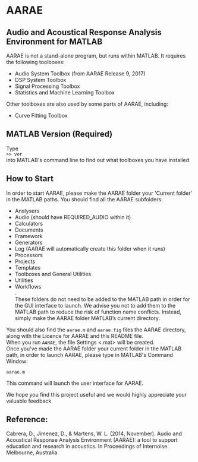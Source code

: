# AARAE
## Audio and Acoustical Response Analysis Environment for MATLAB

AARAE is not a stand-alone program, but runs within MATLAB. It requires the following toolboxes:  
- Audio System Toolbox (from AARAE Release 9, 2017)  
- DSP System Toolbox  
- Signal Processing Toolbox  
- Statistics and Machine Learning Toolbox  

Other toolboxes are also used by some parts of AARAE, including:
- Curve Fitting Toolbox  

## MATLAB Version (Required)
Type  
` >> ver  `   
into MATLAB's command line to find out what toolboxes you have installed  

## How to Start
In order to start AARAE, please make the AARAE folder your 'Current folder' in the MATLAB paths. You should find all the AARAE subfolders:  
- Analysers  
- Audio (should have REQUIRED_AUDIO within it)  
- Calculators  
- Documents  
- Framework  
- Generators  
- Log (AARAE will automatically create this folder when it runs)  
- Processors  
- Projects  
- Templates  
- Toolboxes and General Utilities  
- Utilities  
- Workflows  
.  
These folders do not need to be added to the MATLAB path in order for the GUI interface to launch. We advise you not to add them to the MATLAB path to reduce the risk of function name conflicts. Instead, simply make the AARAE folder MATLAB’s current directory.  

You should also find the `aarae.m` and `aarae.fig` files the AARAE directory, along with the Licence for AARAE and this README file.  
When you run `AARAE`, the file Settings <.mat> will be created.  
Once you've made the AARAE folder your current folder in the MATLAB path, in order to launch AARAE, please type in MATLAB's Command Window:  
 
`aarae.m`  

This command will launch the user interface for AARAE.  

We hope you find this project useful and we would highly appreciate your valuable feedback  
 
## Reference:
Cabrera, D., Jimenez, D., & Martens, W. L. (2014, November). Audio and Acoustical Response Analysis Environment (AARAE): a tool to support education and research in acoustics. In Proceedings of Internoise. Melbourne, Australia.


